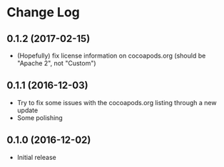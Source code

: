 # Change Log

## 0.1.2 (2017-02-15)
- (Hopefully) fix license information on cocoapods.org (should be "Apache 2", not "Custom")

## 0.1.1 (2016-12-03)
- Try to fix some issues with the cocoapods.org listing through a new update
- Some polishing

## 0.1.0 (2016-12-02)
- Initial release
